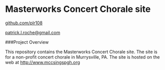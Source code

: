 # Masterworks Concert Chorale site

[github.com/plr108](https://github.com/plr108)

[patrick.l.roche@gmail.com](mailto:patrick.l.roche@gmail.com)

###Project Overview

This repository contains the Masterworks Concert Chorale site.  The site is for a non-profit concert chorale in Murrysville, PA.  The site is hosted on the web at http://www.mccsingspgh.org
